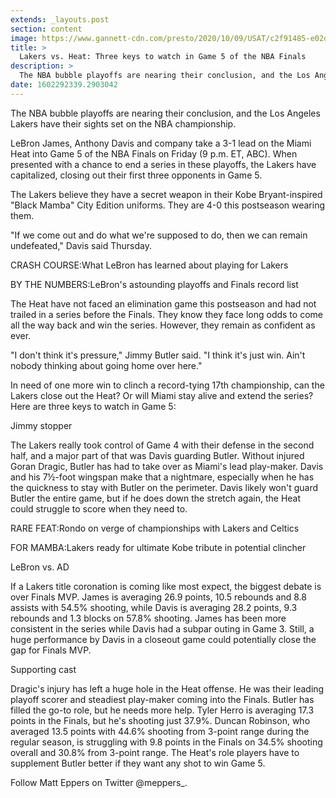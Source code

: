 ```yaml
--- 
extends: _layouts.post 
section: content 
image: https://www.gannett-cdn.com/presto/2020/10/09/USAT/c2f91485-e02d-4861-b550-a7c87b666274-2020-10-08_Lakers.jpg?crop=3421,1925,x115,y50&width=3200&height=1801&format=pjpg&auto=webp 
title: > 
  Lakers vs. Heat: Three keys to watch in Game 5 of the NBA Finals 
description: > 
  The NBA bubble playoffs are nearing their conclusion, and the Los Angeles Lakers have their sights set on the NBA championship.LeBron James, Anthony Davis and company take a 3-1 lead on the Miami Heat into Game 5 of the NBA Finals on Friday (9 p.m.In need of one more win to clinch a record-tying 17th championship, can the Lakers close out the Heat?Here are three keys to watch in Game 5:Jimmy stopperThe Lakers really took control of Game 4 with their defense in the second half, and a major part of that was Davis guarding Butler.The Heat's role players have to supplement Butler better if they want any shot to win Game 5. 
date: 1602292339.2903042 
--- 
```

The NBA bubble playoffs are nearing their conclusion, and the Los Angeles Lakers have their sights set on the NBA championship.

LeBron James, Anthony Davis and company take a 3-1 lead on the Miami Heat into Game 5 of the NBA Finals on Friday (9 p.m. ET, ABC). When presented with a chance to end a series in these playoffs, the Lakers have capitalized, closing out their first three opponents in Game 5.

The Lakers believe they have a secret weapon in their Kobe Bryant-inspired "Black Mamba" City Edition uniforms. They are 4-0 this postseason wearing them.

"If we come out and do what we're supposed to do, then we can remain undefeated," Davis said Thursday.

CRASH COURSE:What LeBron has learned about playing for Lakers

BY THE NUMBERS:LeBron's astounding playoffs and Finals record list

The Heat have not faced an elimination game this postseason and had not trailed in a series before the Finals. They know they face long odds to come all the way back and win the series. However, they remain as confident as ever.

"I don't think it's pressure," Jimmy Butler said. "I think it's just win. Ain't nobody thinking about going home over here."

In need of one more win to clinch a record-tying 17th championship, can the Lakers close out the Heat? Or will Miami stay alive and extend the series? Here are three keys to watch in Game 5:

Jimmy stopper

The Lakers really took control of Game 4 with their defense in the second half, and a major part of that was Davis guarding Butler. Without injured Goran Dragic, Butler has had to take over as Miami's lead play-maker. Davis and his 7½-foot wingspan make that a nightmare, especially when he has the quickness to stay with Butler on the perimeter. Davis likely won't guard Butler the entire game, but if he does down the stretch again, the Heat could struggle to score when they need to.

RARE FEAT:Rondo on verge of championships with Lakers and Celtics

FOR MAMBA:Lakers ready for ultimate Kobe tribute in potential clincher

LeBron vs. AD

If a Lakers title coronation is coming like most expect, the biggest debate is over Finals MVP. James is averaging 26.9 points, 10.5 rebounds and 8.8 assists with 54.5% shooting, while Davis is averaging 28.2 points, 9.3 rebounds and 1.3 blocks on 57.8% shooting. James has been more consistent in the series while Davis had a subpar outing in Game 3. Still, a huge performance by Davis in a closeout game could potentially close the gap for Finals MVP.

Supporting cast

Dragic's injury has left a huge hole in the Heat offense. He was their leading playoff scorer and steadiest play-maker coming into the Finals. Butler has filled the go-to role, but he needs more help. Tyler Herro is averaging 17.3 points in the Finals, but he's shooting just 37.9%. Duncan Robinson, who averaged 13.5 points with 44.6% shooting from 3-point range during the regular season, is struggling with 9.8 points in the Finals on 34.5% shooting overall and 30.8% from 3-point range. The Heat's role players have to supplement Butler better if they want any shot to win Game 5.

Follow Matt Eppers on Twitter @meppers_.